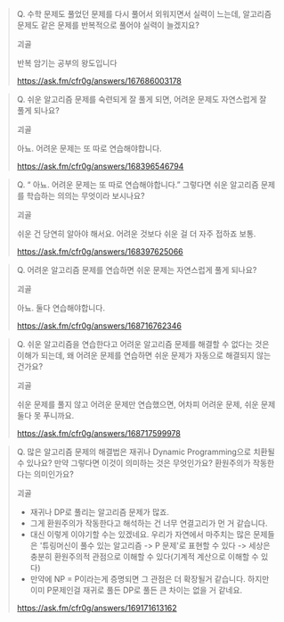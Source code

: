 > Q. 수학 문제도 풀었던 문제를 다시 풀어서 외워지면서 실력이 느는데, 알고리즘 문제도 같은 문제를 반복적으로 풀어야 실력이 늘겠지요?
> 
> 괴골
> 
> 반복 암기는 공부의 왕도입니다
> 
> https://ask.fm/cfr0g/answers/167686003178

> Q. 쉬운 알고리즘 문제를 숙련되게 잘 풀게 되면, 어려운 문제도 자연스럽게 잘 풀게 되나요?
>
> 괴골
>
> 아뇨. 어려운 문제는 또 따로 연습해야합니다.
> 
> https://ask.fm/cfr0g/answers/168396546794

> Q. “ 아뇨. 어려운 문제는 또 따로 연습해야합니다.” 그렇다면 쉬운 알고리즘 문제를 학습하는 의의는 무엇이라 보시나요?
> 
> 괴골
> 
> 쉬운 건 당연히 알아야 해서요. 어려운 것보다 쉬운 걸 더 자주 접하죠 보통.
> 
>https://ask.fm/cfr0g/answers/168397625066

>Q. 어려운 알고리즘 문제를 연습하면 쉬운 문제는 자연스럽게 풀게 되나요?
>
>괴골
>
> 아뇨. 둘다 연습해야합니다.
> 
> https://ask.fm/cfr0g/answers/168716762346

> Q. 쉬운 알고리즘을 연습한다고 어려운 알고리즘 문제를 해결할 수 없다는 것은 이해가 되는데, 왜 어려운 문제를 연습하면 쉬운 문제가 자동으로 해결되지 않는 건가요?
> 	
> 괴골
> 
> 쉬운 문제를 풀지 않고 어려운 문제만 연습했으면, 어차피 어려운 문제, 쉬운 문제 둘다 못 푸니까요.
> 
> https://ask.fm/cfr0g/answers/168717599978

> Q. 많은 알고리즘 문제의 해결법은 재귀나 Dynamic Programming으로 치환될 수 있나요? 만약 그렇다면 이것이 의미하는 것은 무엇인가요? 환원주의가 작동한다는 의미인가요?
> 
> 괴골
> 
> - 재귀나 DP로 풀리는 알고리즘 문제가 많죠.
> - 그게 환원주의가 작동한다고 해석하는 건 너무 연결고리가 먼 거 같습니다.
> - 대신 이렇게 이야기할 수는 있겠네요. 우리가 자연에서 마주치는 많은 문제들은 '튜링머신이 풀수 있는 알고리즘 -> P 문제'로 표현할 수 있다 -> 세상은 충분히 환원주의적 관점으로 이해할 수 있다(기계적 계산으로 이해할 수 있다)
> - 만약에 NP = P이라는게 증명되면 그 관점은 더 확장될거 같습니다.
하지만 이미 P문제인걸 재귀로 풀든 DP로 풀든 큰 차이는 없을 거 같네요.
>
> https://ask.fm/cfr0g/answers/169171613162

